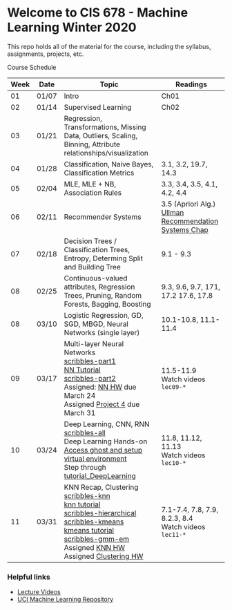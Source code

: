 # Welcome to CIS 678 - Machine Learning Winter 2020

This repo holds all of the material for the course, including
the syllabus, assignments, projects, etc.

Course Schedule

| Week | Date  | Topic | Readings |
| ---- | ----- | ----- | -------- |
|  01  | 01/07 | Intro                            | Ch01 |
|  02  | 01/14 | Supervised Learning              | Ch02 |
|  03  | 01/21 | Regression, Transformations, Missing Data, Outliers, Scaling, Binning, Attribute relationships/visualization | | 
|  04  | 01/28 | Classification, Naive Bayes, Classification Metrics | 3.1, 3.2, 19.7, 14.3 |
|  05  | 02/04 | MLE, MLE + NB, Association Rules | 3.3, 3.4, 3.5, 4.1, 4.2, 4.4 |
|  06  | 02/11 | Recommender Systems | 3.5 (Apriori Alg.) [Ullman Recommendation Systems Chap](http://infolab.stanford.edu/~ullman/mmds/ch9.pdf) |
|  07  | 02/18 | Decision Trees / Classification Trees, Entropy, Determing Split and Building Tree | 9.1 - 9.3 |
|  08  | 02/25 | Continuous-valued attributes, Regression Trees, Pruning, Random Forests, Bagging, Boosting | 9.3, 9.6, 9.7, 171, 17.2 17.6, 17.8 |
|  08  | 03/10 | Logistic Regression, GD, SGD, MBGD, Neural Networks (single layer) | 10.1-10.8, 11.1-11.4 |
|  09  | 03/17 | Multi-layer Neural Networks <br> [scribbles-part1](scribbles/lec09-a.pdf) <br> [NN Tutorial](misc/tutorial_NeuralNetwork.pdf) <br> [scribbles-part2](scribbles/lec09-c.pdf) <br> Assigned: [NN HW](hw-nn.pdf) due March 24 <br> Assigned [Project 4](project4/project4.pdf) due March 31 | 11.5-11.9 <br> Watch videos `lec09-*` |
|  10  | 03/24 | Deep Learning, CNN, RNN <br> [scribbles-all](scribbles/lec10-all.pdf) <br> Deep Learning Hands-on <br> [Access ghost and setup virtual environment](misc/deep-learning/DL_Config-VE.pdf) <br> Step through [tutorial_DeepLearning](misc/deep-learning/tutorial_DeepLearning.pdf) | 11.8, 11.12, 11.13 <br> Watch videos `lec10-*` |
|  11  | 03/31 | KNN Recap, Clustering <br> [scribbles-knn](scribbles/lec11a.pdf) <br> [knn tutorial](misc/tutorial-knn.pdf) <br> [scribbles-hierarchical](scribbles/lec11b.pdf) <br> [scribbles-kmeans](scribbles/lec11c.pdf) <br> [kmeans tutorial](misc/tutorial-kmeans.pdf) <br> [scribbles-gmm-em](scribbles/lec11d.pdf) <br> Assigned [KNN HW](hw-nearestneighbor.pdf) <br> Assigned [Clustering HW](hw-clustering.pdf) | 7.1-7.4, 7.8, 7.9, 8.2.3, 8.4 <br> Watch videos `lec11-*` |


### Helpful links

* [Lecture Videos](https://gvsu5-my.sharepoint.com/:f:/g/personal/carrieer_gvsu_edu/Ep6PnjOoJmxJkynQ4OIaL3UB2jHbS4ZC9iUS2xRi3MV_ZQ?e=kgrqUl)
* [UCI Machine Learning Repository](https://archive.ics.uci.edu/ml/index.php)
